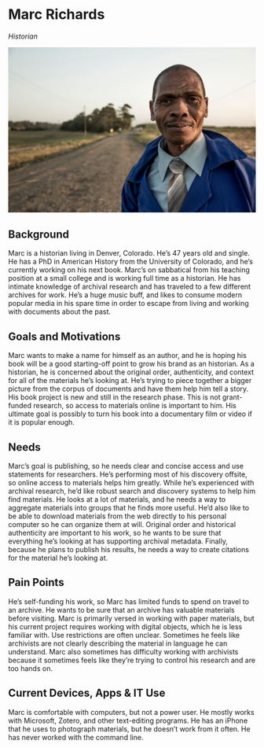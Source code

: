 # Marc Richards

_Historian_

![persona image](img/marc-richards.jpg)

## Background

Marc is a historian living in Denver, Colorado. He’s 47 years old and single. He has a PhD in American History from the University of Colorado, and he’s currently working on his next book. Marc’s on sabbatical from his teaching position at a small college and is working full time as a historian. He has intimate knowledge of archival research and has traveled to a few different archives for work. He’s a huge music buff, and likes to consume modern popular media in his spare time in order to escape from living and working with documents about the past.

## Goals and Motivations

Marc wants to make a name for himself as an author, and he is hoping his book will be a good starting-off point to grow his brand as an historian. As a historian, he is concerned about the original order, authenticity, and context for all of the materials he’s looking at. He’s trying to piece together a bigger picture from the corpus of documents and have them help him tell a story. His book project is new and still in the research phase. This is not grant-funded research, so access to materials online is important to him. His ultimate goal is possibly to turn his book into a documentary film or video if it is popular enough.

## Needs

Marc’s goal is publishing, so he needs clear and concise access and use statements for researchers. He’s performing most of his discovery offsite, so online access to materials helps him greatly. While he’s experienced with archival research, he’d like robust search and discovery systems to help him find materials. He looks at a lot of materials, and he needs a way to aggregate materials into groups that he finds more useful. He’d also like to be able to download materials from the web directly to his personal computer so he can organize them at will. Original order and historical authenticity are important to his work, so he wants to be sure that everything he’s looking at has supporting archival metadata. Finally, because he plans to publish his results, he needs a way to create citations for the material he’s looking at.

## Pain Points

He’s self-funding his work, so Marc has limited funds to spend on travel to an archive. He wants to be sure that an archive has valuable materials before visiting. Marc is primarily versed in working with paper materials, but his current project requires working with digital objects, which he is less familiar with. Use restrictions are often unclear. Sometimes he feels like archivists are not clearly describing the material in language he can understand. Marc also sometimes has difficulty working with archivists because it sometimes feels like they’re trying to control his research and are too hands on.

## Current Devices, Apps & IT Use

Marc is comfortable with computers, but not a power user. He mostly works with Microsoft, Zotero, and other text-editing programs. He has an iPhone that he uses to photograph materials, but he doesn’t work from it often. He has never worked with the command line.
